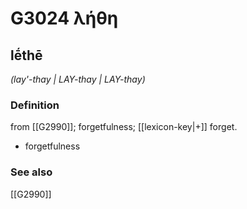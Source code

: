 # G3024 λήθη

## lḗthē

_(lay'-thay | LAY-thay | LAY-thay)_

### Definition

from [[G2990]]; forgetfulness; [[lexicon-key|+]] forget.

- forgetfulness

### See also

[[G2990]]

